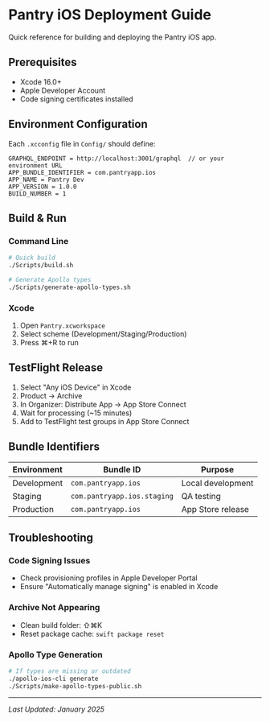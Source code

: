 # Pantry iOS Deployment Guide

Quick reference for building and deploying the Pantry iOS app.

## Prerequisites

- Xcode 16.0+
- Apple Developer Account
- Code signing certificates installed

## Environment Configuration

Each `.xcconfig` file in `Config/` should define:

```
GRAPHQL_ENDPOINT = http://localhost:3001/graphql  // or your environment URL
APP_BUNDLE_IDENTIFIER = com.pantryapp.ios
APP_NAME = Pantry Dev
APP_VERSION = 1.0.0
BUILD_NUMBER = 1
```

## Build & Run

### Command Line
```bash
# Quick build
./Scripts/build.sh

# Generate Apollo types
./Scripts/generate-apollo-types.sh
```

### Xcode
1. Open `Pantry.xcworkspace`
2. Select scheme (Development/Staging/Production)
3. Press ⌘+R to run

## TestFlight Release

1. Select "Any iOS Device" in Xcode
2. Product → Archive
3. In Organizer: Distribute App → App Store Connect
4. Wait for processing (~15 minutes)
5. Add to TestFlight test groups in App Store Connect

## Bundle Identifiers

| Environment | Bundle ID | Purpose |
|------------|-----------|---------|
| Development | `com.pantryapp.ios` | Local development |
| Staging | `com.pantryapp.ios.staging` | QA testing |
| Production | `com.pantryapp.ios` | App Store release |

## Troubleshooting

### Code Signing Issues
- Check provisioning profiles in Apple Developer Portal
- Ensure "Automatically manage signing" is enabled in Xcode

### Archive Not Appearing
- Clean build folder: ⇧⌘K
- Reset package cache: `swift package reset`

### Apollo Type Generation
```bash
# If types are missing or outdated
./apollo-ios-cli generate
./Scripts/make-apollo-types-public.sh
```

---

*Last Updated: January 2025*